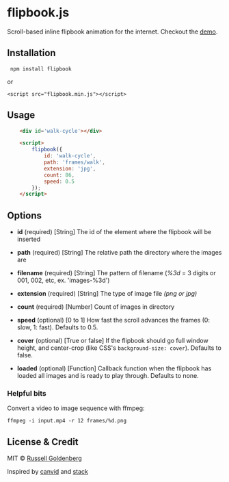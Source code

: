 # flipbook.js

Scroll-based inline flipbook animation for the internet. Checkout the [demo](https://russellgoldenberg.github.io/flipbook.js).


## Installation

``` npm install flipbook```

or 

``` <script src="flipbook.min.js"></script> ```



## Usage

``` html
	<div id='walk-cycle'></div>

	<script>
		flipbook({
			id: 'walk-cycle',
			path: 'frames/walk',
			extension: 'jpg',
			count: 86,
			speed: 0.5
		});
	</script>
```

## Options
* **id** (required)
	[String] The id of the element where the flipbook will be inserted

* **path** (required)
	[String] The relative path the directory where the images are

* **filename** (required)
	[String] The pattern of filename (*%3d* = 3 digits or 001, 002, etc, ex. 'images-%3d')

* **extension** (required)
	[String] The type of image file *(png or jpg)*

* **count** (required)
	[Number] Count of images in directory

* **speed** (optional)
	[0 to 1] How fast the scroll advances the frames (0: slow, 1: fast). Defaults to 0.5.

* **cover** (optional)
	[True or false] If the flipbook should go full window height, and center-crop (like CSS's `background-size: cover`). Defaults to false.

* **loaded** (optional)
	[Function] Callback function when the flipbook has loaded all images and is ready to play through. Defaults to none.


### Helpful bits
Convert a video to image sequence with ffmpeg:

```ffmpeg -i input.mp4 -r 12 frames/%d.png ```


## License & Credit

MIT © [Russell Goldenberg](http://russellgoldenberg.com)

Inspired by [canvid](https://github.com/gka/canvid/blob/master/canvid.js) and [stack](https://github.com/mbostock/stack)
